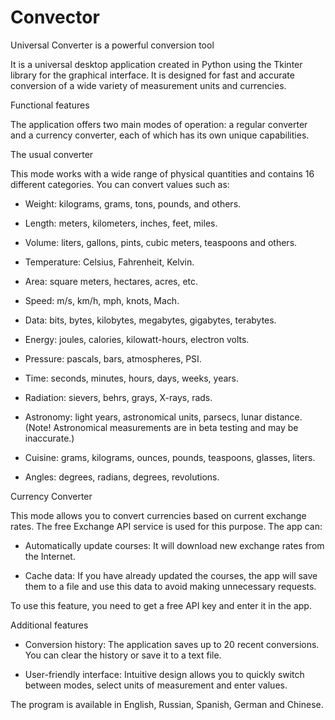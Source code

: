 # Convector
Universal Converter is a powerful conversion tool

It is a universal desktop application created in Python using the Tkinter library for the graphical interface. It is designed for fast and accurate conversion of a wide variety of measurement units and currencies.

Functional features

The application offers two main modes of operation: a regular converter and a currency converter, each of which has its own unique capabilities.

The usual converter

This mode works with a wide range of physical quantities and contains 16 different categories. You can convert values such as:

* Weight: kilograms, grams, tons, pounds, and others.

* Length: meters, kilometers, inches, feet, miles.

* Volume: liters, gallons, pints, cubic meters, teaspoons and others.

* Temperature: Celsius, Fahrenheit, Kelvin.

* Area: square meters, hectares, acres, etc.

* Speed: m/s, km/h, mph, knots, Mach.

* Data: bits, bytes, kilobytes, megabytes, gigabytes, terabytes.

* Energy: joules, calories, kilowatt-hours, electron volts.

* Pressure: pascals, bars, atmospheres, PSI.

* Time: seconds, minutes, hours, days, weeks, years.

* Radiation: sievers, behrs, grays, X-rays, rads.

* Astronomy: light years, astronomical units, parsecs, lunar distance. (Note! Astronomical measurements are in beta testing and may be inaccurate.)

* Cuisine: grams, kilograms, ounces, pounds, teaspoons, glasses, liters.

* Angles: degrees, radians, degrees, revolutions.

Currency Converter

This mode allows you to convert currencies based on current exchange rates. The free Exchange API service is used for this purpose. The app can:

* Automatically update courses: It will download new exchange rates from the Internet.

* Cache data: If you have already updated the courses, the app will save them to a file and use this data to avoid making unnecessary requests.

To use this feature, you need to get a free API key and enter it in the app.

Additional features

* Conversion history: The application saves up to 20 recent conversions. You can clear the history or save it to a text file.

* User-friendly interface: Intuitive design allows you to quickly switch between modes, select units of measurement and enter values.

The program is available in English, Russian, Spanish, German and Chinese.
